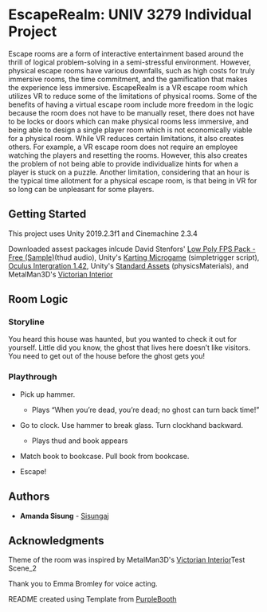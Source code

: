 # EscapeRealm: UNIV 3279 Individual Project 

Escape rooms are a form of interactive entertainment based around the thrill of logical problem-solving in a semi-stressful environment. However, physical escape rooms have various downfalls, such as high costs for truly immersive rooms, the time commitment, and the gamification that makes the experience less immersive. EscapeRealm is a VR escape room which utilizes VR to reduce some of the limitations of physical rooms. Some of the benefits of having a virtual escape room include more freedom in the logic because the room does not have to be manually reset, there does not have to be locks or doors which can make physical rooms less immersive, and being able to design a single player room which is not economically viable for a physical room. While VR reduces certain limitations, it also creates others. For example, a VR escape room does not require an employee watching the players and resetting the rooms. However, this also creates the problem of not being able to provide individualize hints for when a player is stuck on a puzzle. Another limitation, considering that an hour is the typical time allotment for a physical escape room, is that being in VR for so long can be unpleasant for some players. 

## Getting Started 

This project uses Unity 2019.2.3f1 and Cinemachine 2.3.4

Downloaded assest packages inlcude David Stenfors' [Low Poly FPS Pack - Free (Sample)](https://assetstore.unity.com/detail/3d/props/weapons/low-poly-fps-pack-free-sample-144839)(thud audio), Unity's [Karting Microgame](https://assetstore.unity.com/detail/templates/karting-microgame-150956) (simpletrigger script), [Oculus Intergration 1.42](https://assetstore.unity.com/detail/tools/integration/oculus-integration-82022), Unity's [Standard Assets](https://assetstore.unity.com/detail/essentials/asset-packs/standard-assets-for-unity-2017-3-32351) (physicsMaterials), and MetalMan3D's [Victorian Interior](https://assetstore.unity.com/detail/3d/environments/historic/victorian-interior-148542)

## Room Logic 

### Storyline

You heard this house was haunted, but you wanted to check it out for yourself. Little did you know, the ghost that lives here doesn’t like visitors. You need to get out of the house before the ghost gets you!

### Playthrough 

* Pick up hammer. 

	 * Plays “When you’re dead, you’re dead; no ghost can turn back time!”

* Go to clock. Use hammer to break glass. Turn clockhand backward.

	 * Plays thud and book appears

* Match book to bookcase. Pull book from bookcase. 
	
* Escape!

## Authors 

* **Amanda Sisung** - [Sisungaj](https://github.com/sisungaj)

## Acknowledgments

Theme of the room was inspired by MetalMan3D's [Victorian Interior](https://assetstore.unity.com/detail/3d/environments/historic/victorian-interior-148542)Test Scene_2

Thank you to Emma Bromley for voice acting.

README created using Template from [PurpleBooth](https://github.com/PurpleBooth)
